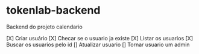 # tokenlab-backend
Backend do projeto calendario

[X] Criar usuário 
[X] Checar se o usuario ja existe
[X] Listar os usuarios 
[X] Buscar os usuarios pelo id
[] Atualizar usuario
[] Tornar usuario um admin 
